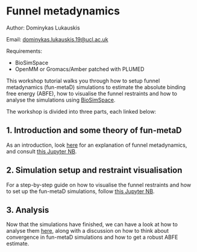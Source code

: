 # Funnel metadynamics

Author: Dominykas Lukauskis

Email: dominykas.lukauskis.19@ucl.ac.uk

Requirements:
* BioSimSpace
* OpenMM or Gromacs/Amber patched with PLUMED

This workshop tutorial walks you through how to setup funnel metadynamics (fun-metaD) simulations to estimate the absolute binding free energy (ABFE), how to visualise the funnel restraints and how to analyse the simulations using [BioSimSpace](https://biosimspace.org/index.html).

The workshop is divided into three parts, each linked below:

## 1. Introduction and some theory of fun-metaD
As an introduction, look [here](01_Introduction.md) for an explanation of funnel metadynamics, and consult [this Jupyter NB](01_bss-fun-metaD-introduction.ipynb).

## 2. Simulation setup and restraint visualisation
For a step-by-step guide on how to visualise the funnel restraints and how to set up the fun-metaD simulations, follow [this Jupyter NB](02_bss-fun-metad-tutorial.ipynb).

## 3. Analysis
Now that the simulations have finished, we can have a look at how to analyse them [here](03_bss-fun-metad-analysis.ipynb), along with a discussion on how to think about convergence in fun-metaD simulations and how to get a robust ABFE estimate. 

